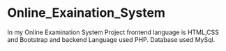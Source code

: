# Online_Exaination_System

In my Online Examination System Project frontend language is HTML,CSS and Bootstrap and backend Language used PHP.
Database used MySql.
